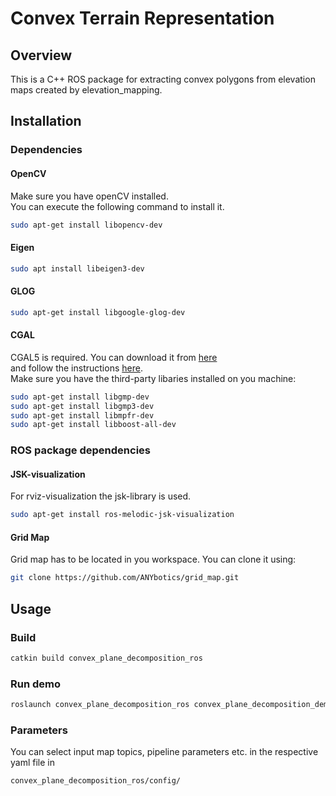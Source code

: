 # Convex Terrain Representation #

## Overview
This is a C++ ROS package for extracting convex polygons from elevation maps created by elevation_mapping.  

## Installation

### Dependencies

#### OpenCV
Make sure you have openCV installed.  
You can execute the following command to install it.
```bash
sudo apt-get install libopencv-dev
```

#### Eigen
```bash
sudo apt install libeigen3-dev
```

#### GLOG
```bash
sudo apt-get install libgoogle-glog-dev
```

#### CGAL
CGAL5 is required. You can download it from [here](https://github.com/CGAL/cgal/releases/tag/releases%2FCGAL-5.0.2)  
and follow the instructions [here](https://doc.cgal.org/latest/Manual/installation.html#installation_idealworld).  
Make sure you have the third-party libaries installed on you machine:
```bash
sudo apt-get install libgmp-dev
sudo apt-get install libgmp3-dev
sudo apt-get install libmpfr-dev
sudo apt-get install libboost-all-dev
```


### ROS package dependencies

#### JSK-visualization
For rviz-visualization the jsk-library is used.
```bash
sudo apt-get install ros-melodic-jsk-visualization
```

#### Grid Map
Grid map has to be located in you workspace. You can clone it using:
```bash
git clone https://github.com/ANYbotics/grid_map.git
```

## Usage
### Build
```bash
catkin build convex_plane_decomposition_ros
```
### Run demo
```bash
roslaunch convex_plane_decomposition_ros convex_plane_decomposition_demo.launch
```

### Parameters
You can select input map topics, pipeline parameters etc. in the respective yaml file in
```bash
convex_plane_decomposition_ros/config/
```
